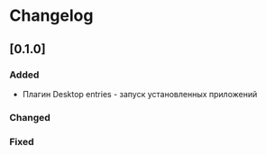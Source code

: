 # Changelog

## [0.1.0]

### Added

- Плагин Desktop entries - запуск установленных приложений

### Changed

### Fixed
